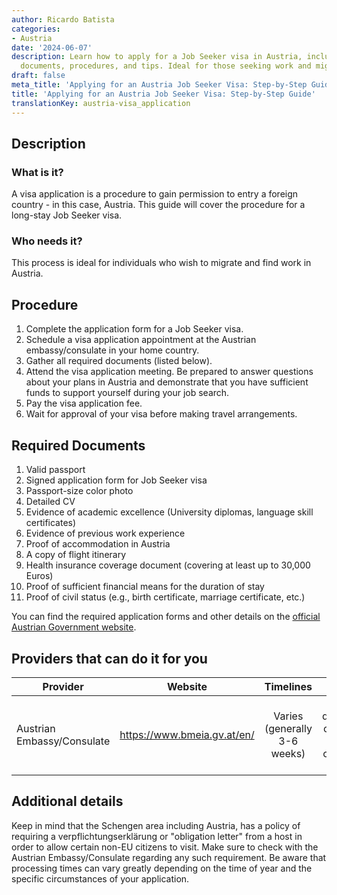 ```yaml
---
author: Ricardo Batista
categories:
- Austria
date: '2024-06-07'
description: Learn how to apply for a Job Seeker visa in Austria, including required
  documents, procedures, and tips. Ideal for those seeking work and migration in Austria.
draft: false
meta_title: 'Applying for an Austria Job Seeker Visa: Step-by-Step Guide'
title: 'Applying for an Austria Job Seeker Visa: Step-by-Step Guide'
translationKey: austria-visa_application
---
```



## Description
### What is it?
A visa application is a procedure to gain permission to entry a foreign country - in this case, Austria. This guide will cover the procedure for a long-stay Job Seeker visa.

### Who needs it?
This process is ideal for individuals who wish to migrate and find work in Austria. 

## Procedure
1. Complete the application form for a Job Seeker visa. 
2. Schedule a visa application appointment at the Austrian embassy/consulate in your home country.
3. Gather all required documents (listed below).
4. Attend the visa application meeting. Be prepared to answer questions about your plans in Austria and demonstrate that you have sufficient funds to support yourself during your job search.
5. Pay the visa application fee.
6. Wait for approval of your visa before making travel arrangements.

## Required Documents
1. Valid passport
2. Signed application form for Job Seeker visa
3. Passport-size color photo
4. Detailed CV
5. Evidence of academic excellence (University diplomas, language skill certificates)
6. Evidence of previous work experience
7. Proof of accommodation in Austria
8. A copy of flight itinerary 
9. Health insurance coverage document (covering at least up to 30,000 Euros)
10. Proof of sufficient financial means for the duration of stay
11. Proof of civil status (e.g., birth certificate, marriage certificate, etc.)

You can find the required application forms and other details on the [official Austrian Government website](https://www.bmeia.gv.at/en/travel-stay/entry-and-residence-in-austria/entry-and-visa/visa/).

## Providers that can do it for you

| Provider        |     Website     |     Timelines    |       Cost      |
| --------------- | --------------- |  :-------------: | :-------------: |
| Austrian Embassy/Consulate      |  https://www.bmeia.gv.at/en/       |      Varies (generally 3-6 weeks)      |        Varies depending on type of visa and country of origin      |

## Additional details
Keep in mind that the Schengen area including Austria, has a policy of requiring a verpflichtungserklärung or "obligation letter" from a host in order to allow certain non-EU citizens to visit. Make sure to check with the Austrian Embassy/Consulate regarding any such requirement. Be aware that processing times can vary greatly depending on the time of year and the specific circumstances of your application.

